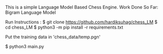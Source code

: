 This is a simple Language Model Based Chess Engine.
Work Done So Far:
	Bigram Language Model

Run Instructions :
$ git clone https://github.com/hardiksuhag/chess_LM
$ cd chess_LM
$ python3 -m pip install -r requirements.txt

Put the training data in 'chess_data/temp.pgn'

$ python3 main.py
